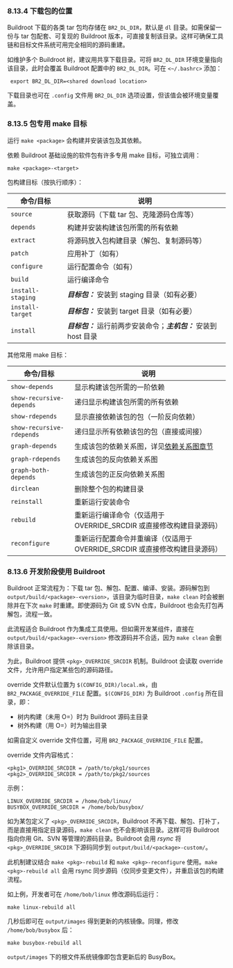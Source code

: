 ### 8.13.4 下载包的位置

Buildroot 下载的各类 tar 包均存储在 `BR2_DL_DIR`，默认是 `dl` 目录。如需保留一份与 tar 包配套、可复现的 Buildroot 版本，可直接复制该目录。这样可确保工具链和目标文件系统可用完全相同的源码重建。

如维护多个 Buildroot 树，建议用共享下载目录。可将 `BR2_DL_DIR` 环境变量指向该目录，此时会覆盖 Buildroot 配置中的 `BR2_DL_DIR`。可在 `<~/.bashrc>` 添加：

```
 export BR2_DL_DIR=<shared download location>
```

下载目录也可在 `.config` 文件用 `BR2_DL_DIR` 选项设置，但该值会被环境变量覆盖。

### 8.13.5 包专用 make 目标

运行 `make <package>` 会构建并安装该包及其依赖。

依赖 Buildroot 基础设施的软件包有许多专用 make 目标，可独立调用：

```
make <package>-<target>
```

包构建目标（按执行顺序）：

| 命令/目标         | 说明                                                         |
| ----------------- | ------------------------------------------------------------ |
| `source`          | 获取源码（下载 tar 包、克隆源码仓库等）                      |
| `depends`         | 构建并安装构建该包所需的所有依赖                              |
| `extract`         | 将源码放入包构建目录（解包、复制源码等）                      |
| `patch`           | 应用补丁（如有）                                             |
| `configure`       | 运行配置命令（如有）                                         |
| `build`           | 运行编译命令                                                 |
| `install-staging` | ***目标包：*** 安装到 staging 目录（如有必要）                |
| `install-target`  | ***目标包：*** 安装到 target 目录（如有必要）                 |
| `install`         | ***目标包：*** 运行前两步安装命令；***主机包：*** 安装到 host 目录 |

其他常用 make 目标：

| 命令/目标                  | 说明                                                         |
| -------------------------- | ------------------------------------------------------------ |
| `show-depends`             | 显示构建该包所需的一阶依赖                                   |
| `show-recursive-depends`   | 递归显示构建该包所需的所有依赖                               |
| `show-rdepends`            | 显示直接依赖该包的包（一阶反向依赖）                         |
| `show-recursive-rdepends`  | 递归显示所有依赖该包的包（直接或间接）                       |
| `graph-depends`            | 生成该包的依赖关系图，详见[依赖关系图章节](https://buildroot.org/downloads/manual/manual.html#graph-depends) |
| `graph-rdepends`           | 生成该包的反向依赖关系图                                     |
| `graph-both-depends`       | 生成该包的正反向依赖关系图                                   |
| `dirclean`                 | 删除整个包的构建目录                                         |
| `reinstall`                | 重新运行安装命令                                             |
| `rebuild`                  | 重新运行编译命令（仅适用于 OVERRIDE_SRCDIR 或直接修改构建目录源码） |
| `reconfigure`              | 重新运行配置命令并重编译（仅适用于 OVERRIDE_SRCDIR 或直接修改构建目录源码） |

### 8.13.6 开发阶段使用 Buildroot

Buildroot 正常流程为：下载 tar 包、解包、配置、编译、安装。源码解包到 `output/build/<package>-<version>`，该目录为临时目录，`make clean` 时会被删除并在下次 `make` 时重建。即使源码为 Git 或 SVN 仓库，Buildroot 也会先打包再解包，流程一致。

此流程适合 Buildroot 作为集成工具使用。但如需开发某组件，直接在 `output/build/<package>-<version>` 修改源码并不合适，因为 `make clean` 会删除该目录。

为此，Buildroot 提供 `<pkg>_OVERRIDE_SRCDIR` 机制。Buildroot 会读取 override 文件，允许用户指定某些包的源码路径。

override 文件默认位置为 `$(CONFIG_DIR)/local.mk`，由 `BR2_PACKAGE_OVERRIDE_FILE` 配置。`$(CONFIG_DIR)` 为 Buildroot `.config` 所在目录，即：

- 树内构建（未用 O=）时为 Buildroot 源码主目录
- 树外构建（用 O=）时为输出目录

如需自定义 override 文件位置，可用 `BR2_PACKAGE_OVERRIDE_FILE` 配置。

override 文件内容格式：

```
<pkg1>_OVERRIDE_SRCDIR = /path/to/pkg1/sources
<pkg2>_OVERRIDE_SRCDIR = /path/to/pkg2/sources
```

示例：

```
LINUX_OVERRIDE_SRCDIR = /home/bob/linux/
BUSYBOX_OVERRIDE_SRCDIR = /home/bob/busybox/
```

如为某包定义了 `<pkg>_OVERRIDE_SRCDIR`，Buildroot 不再下载、解包、打补丁，而是直接用指定目录源码，`make clean` 也不会影响该目录。这样可将 Buildroot 指向你用 Git、SVN 等管理的源码目录。Buildroot 会用 *rsync* 将 `<pkg>_OVERRIDE_SRCDIR` 下源码同步到 `output/build/<package>-custom/`。

此机制建议结合 `make <pkg>-rebuild` 和 `make <pkg>-reconfigure` 使用。`make <pkg>-rebuild all` 会用 rsync 同步源码（仅同步变更文件），并重启该包的构建流程。

如上例，开发者可在 `/home/bob/linux` 修改源码后运行：

```
make linux-rebuild all
```

几秒后即可在 `output/images` 得到更新的内核镜像。同理，修改 `/home/bob/busybox` 后：

```
make busybox-rebuild all
```

`output/images` 下的根文件系统镜像即包含更新后的 BusyBox。
